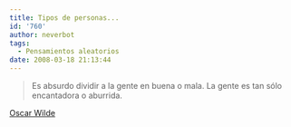 ```yaml
---
title: Tipos de personas...
id: '760'
author: neverbot
tags:
  - Pensamientos aleatorios
date: 2008-03-18 21:13:44
---
```


> Es absurdo dividir a la gente en buena o mala. La gente es tan sólo encantadora o aburrida.

[Oscar Wilde](http://en.wikipedia.org/wiki/Oscar_Wilde)